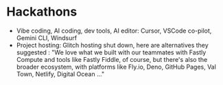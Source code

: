 # Hackathons
- Vibe coding, AI coding, dev tools, AI editor: Cursor, VSCode co-pilot, Gemini CLI, Windsurf
- Project hosting: Glitch hosting shut down, here are alternatives they suggested : "We love what we built with our teammates with Fastly Compute and tools like Fastly Fiddle, of course, but there's also the broader ecosystem, with platforms like Fly.io, Deno, GitHub Pages, Val Town, Netlify, Digital Ocean ..."
